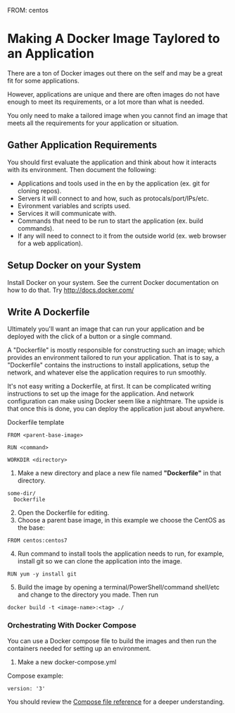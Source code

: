 FROM: centos


# Making A Docker Image Taylored to an Application

There are a ton of Docker images out there on the self and may be a great fit for some applications.

However, applications are unique and there are often images do not have enough to meet its requirements, or a lot more than what is needed.

You only need to make a tailored image when you cannot find an image that meets all the requirements for your application or situation.

## Gather Application Requirements
You should first evaluate the application and think about how it interacts with its environment. 
Then document the following:

* Applications and tools used in the en by the application (ex. git for cloning repos).
* Servers it will connect to and how, such as protocals/port/IPs/etc.
* Evironment variables and scripts used.
* Services it will communicate with.
* Commands that need to be run to start the application (ex. build commands).
* If any will need to connect to it from the outside world (ex. web browser for a web application).

## Setup Docker on your System

Install Docker on your system. See the current Docker documentation on how to do that. Try http://docs.docker.com/

## Write A Dockerfile

Ultimately you'll want an image that can run your application and be deployed with the click of a button or a single command.

A "Dockerfile" is mostly responsible for constructing such an image; which provides an environment tailored to run your application. That is to say, a "Dockerfile" contains the instructions to install applications, setup the network, and whatever else the application requires to run smoothly.

It's not easy writing a Dockerfile, at first. It can be complicated writing instructions to set up the image for the application. And network configuration can make using Docker seem like a nightmare.
The upside is that once this is done, you can deploy the application just about anywhere.

Dockerfile template
```
FROM <parent-base-image>

RUN <command>

WORKDIR <directory>
```

1. Make a new directory and place a new file named **"Dockerfile"** in that directory.
```
some-dir/
  Dockerfile
```
2. Open the Dockerfile for editing.
3. Choose a parent base image, in this example we choose the CentOS as the base:
```
FROM centos:centos7
```
4. Run command to install tools the application needs to run, for example, install git so we can clone the application into the image.
```
RUN yum -y install git
```

5. Build the image by opening a terminal/PowerShell/command shell/etc and change to the directory you made. Then run 
```
docker build -t <image-name>:<tag> ./
```


### Orchestrating With Docker Compose

You can use a Docker compose file to build the images and then run the containers needed for setting up an environment.

1. Make a new docker-compose.yml

Compose example:
```
version: '3'

```

You should review the [Compose file reference](https://docs.docker.com/compose/compose-file/) for a deeper 
understanding.
